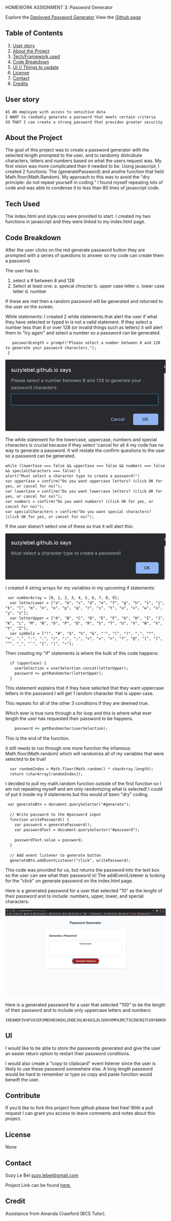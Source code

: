 HOMEWORK ASSIGNMENT 3: Password Generator

Explore the [Deployed Password Generator](https://suzylebel.github.io/Password-Generator/)
View the [Github page](https://github.com/suzylebel/Password-Generator)

## Table of Contents
1. [User story](#User-story)
2. [About the Project](#About-the-Project)
3. [Tech/Framework used](#Tech-Used)
4. [Code Breakdown](Code-Breakdown)
5. [UI // Things to update](#UI)
6. [License](#License)
7. [Contact](#Contact)
8. [Credits](#Credit)



 ## User story 

```
AS AN employee with access to sensitive data
I WANT to randomly generate a password that meets certain criteria
SO THAT I can create a strong password that provides greater security
```


## About the Project

The goal of this project was to create a password generator with the selected length prompted to the user, and to randomly distrubute characters, letters and numbers based on what the users request was. My first vision was more complicated than it needed to be. Using javascript, I created 2 functions: The (generatePassword) and anothe function that held Math.floor(Math.Random). My approach to this was to avoid the "dry principle: do not repeat yourself in coding." I found myself repeating lots of code and was able to condense it to less than 80 lines of javascript code. 


## Tech Used
The index.html and style.css were provided to start.
I created my two functions in javascript and they were linked to my index.html page. 

## Code Breakdown

After the user clicks on the red generate password button they are prompted with a series of questions to answer so my code can create them a password. 

The user has to:
1. select a # between 8 and 128 
2. Select at least one:
  a. speical chracter
  b. upper case letter
  c. lower case letter
  d. number 
  
If these are met then a random password will be generated and returned to the user on the screen.  
  
 While statements: 
 I created 2 while statements that alert the user if what they have selected or typed in is not a valid statement. 
 If they select a number less than 8 or over 128 (or invalid things such as letters) it will alert them to "try again" and select a number so a password can be generated. 

 
 ```while (passwordLength < 8 || passwordLength > 128 || isNaN(passwordLength)){ 
    passwordLength = prompt("Please select a number between 8 and 128 to generate your password characters.");
  }
  ```
![](images/select_pwd.png)
 
 The while statement for the lowercase, uppercase, numbers and special characters is crucial because if they select 'cancel for all 4 my code has no way to generate a password. It will restate the confirm questions to the user so a password can be generated. 
 

    while (lowerCase === false && upperCase === false && numbers === false && specialCharacters === false) {
    alert("Must select a character type to create a password!")
    var upperCase = confirm("Do you want uppercase letters? (click OK for yes, or cancel for no)");
    var lowerCase = confirm("Do you want lowercase letters? (click OK for yes, or cancel for no)");
    var numbers = confirm("Do you want numbers? (click OK for yes, or cancel for no)");
    var specialCharacters = confirm("Do you want special characters? (click OK for yes, or cancel for no)");
    
If the user doesn't select one of these as true it will alert this:    
    
![](images/alert_select.png)

I created 4 string arrays for my variables in my upcoming if statements: 
```
 var numberArray = [0, 1, 2, 3, 4, 5, 6, 7, 8, 9];
  var letterLower = ["a", "b", "c", "d", "e", "f", "g", "h", "i", "j", "k", "l", "m", "n", "o", "p", "q", "r", "s", "t", "u", "v", "w", "x", "y", "z"];
  var letterUpper = ["A", "B", "C", "D", "E", "F", "G", "H", "I", "J", "K", "L", "M", "N", "O", "P", "Q", "R", "S", "T", "U", "V", "W", "X", "Y", "Z"];
  var symbols = ["!", "#", "$", "%", "&", "'", "(", ")", ",", "*", "+", ",", "-", ".", "/", ":", ";", "<", "=", ">", "?", "@", "[", "]", "^", "_", "`", "{", "|", "~"];
```
Then creating my "if" statements is where the bulk of this code happens: 

```
  if (upperCase) {
    userSelection = userSelection.concat(letterUpper);
    password += getRandomchar(letterUpper);
  }
  ```
  This statement explains that if they have selected that they want uppercase letters in the password I will get 1 random character that is upper case. 
  
  This repeats for all of the other 3 conditions if they are deemed true. 
  
  Which ever is true runs through a for loop and this is where what ever length the user has requested their password to be happens. 
  
  ``` for (var i = password.length; i < passwordLength; i++) {
      password += getRandomchar(userSelection); 
 ```
      
  
  This is the end of the function. 
  
  it still needs to run through one more function the infamous: Math.floor(Math.random) which will randomiza all of my variables that were selected to be true!
  
  ``` function getRandomchar(charArray) {
    var randomIndex = Math.floor(Math.random() * charArray.length);
    return (charArray[randomIndex]);
  ```
  I decided to pull my math.random function outside of the first function so I am not repeating myself and am only randomizing what is selected! I could of put it inside my if statements but this would of been "dry" coding. 
  
  
```
 var generateBtn = document.querySelector("#generate");

  // Write password to the #password input
  function writePassword() {
    var password = generatePassword();
    var passwordText = document.querySelector("#password");

    passwordText.value = password;
  }

  // Add event listener to generate button
  generateBtn.addEventListener("click", writePassword);
```
This code was provided for us, but returns the password into the text box so the user can see what their password is!
The addEventListener is looking for the "click" on generate password on the index.html page. 


Here is a generated password for a user that selected "10" as the lenght of their password and to include: numbers, upper, lower, and special characters: 

![](images/final_generate.png)

Here is a generated password for a user that selected "100" to be the length of their password and to include only uppercase letters and numbers: 

``` 
I0E8WQF3V4FG9JERJMNS6R30QXLZHOEJHLNV48ZLDL5DOVXMPA3RCT3GINCRQ7CU9YB0KOFUOG84NP3VA2TG7RP84W1QHT7I165Q
```

## UI
I would like to be able to store the passwords generated and give the user an easier return option to restart their password conditions. 

I would also create a "copy to clipboard" event listener since the user is likely to use these password somewhere else. A long length password would be hard to remember or type so copy and paste function would beneift the user. 

## Contribute
If you’d like to fork this project from github please feel free! With a pull request I can grant you access to leave comments and notes about this project. 

## License 
None
 
## Contact 

Suzy Le Bel 
suzy.lebel@gmail.com

Project Link can be found [here.](https://suzylebel.github.io/Password-Generator/)

## Credit
Assistance from Amanda Crawford (BCS Tutor). 



